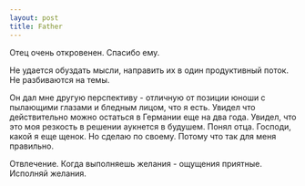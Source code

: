 ```yaml
--- 
layout: post
title: Father
---
```

Отец очень откровенен. Спасибо ему.

Не удается обуздать мысли, направить их в один продуктивный поток. Не разбиваются на темы.

Он дал мне другую перспективу - отличную от позиции юноши с пылающими глазами и бледным лицом, что я есть.
Увидел что действительно можно остаться в Германии еще на два года. Увидел, что это моя резкость в решении аукнется в будушем.
Понял отца. Господи, какой я еще щенок. Но сделаю по своему. Потому что так для меня правильно.



Отвлечение. Когда выполняешь желания - ощущения приятные. Исполняй желания.
